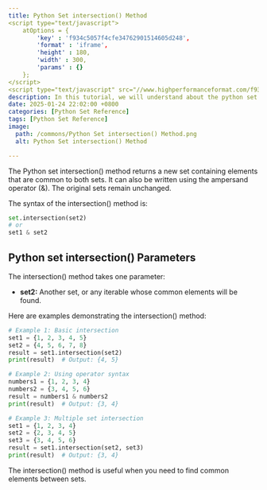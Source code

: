 ```yaml
---
title: Python Set intersection() Method 
<script type="text/javascript">
	atOptions = {
		'key' : 'f934c5057f4cfe34762901514605d248',
		'format' : 'iframe',
		'height' : 180,
		'width' : 300,
		'params' : {}
	};
</script>
<script type="text/javascript" src="//www.highperformanceformat.com/f934c5057f4cfe34762901514605d248/invoke.js"></script>
description: In this tutorial, we will understand about the python set intersection() method and its uses.
date: 2025-01-24 22:02:00 +0800
categories: [Python Set Reference]
tags: [Python Set Reference]
image:
  path: /commons/Python Set intersection() Method.png
  alt: Python Set intersection() Method 

---
```


The Python set intersection() method returns a new set containing elements that are common to both sets. It can also be written using the ampersand operator (&). The original sets remain unchanged.

The syntax of the intersection() method is:

```python
set.intersection(set2)
# or
set1 & set2
```

## Python set intersection() Parameters

The intersection() method takes one parameter:
<script type="text/javascript">
	atOptions = {
		'key' : 'f934c5057f4cfe34762901514605d248',
		'format' : 'iframe',
		'height' : 180,
		'width' : 300,
		'params' : {}
	};
</script>
<script type="text/javascript" src="//www.highperformanceformat.com/f934c5057f4cfe34762901514605d248/invoke.js"></script>

* **set2:** Another set, or any iterable whose common elements will be found.

Here are examples demonstrating the intersection() method:

```python
# Example 1: Basic intersection
set1 = {1, 2, 3, 4, 5}
set2 = {4, 5, 6, 7, 8}
result = set1.intersection(set2)
print(result)  # Output: {4, 5}

# Example 2: Using operator syntax
numbers1 = {1, 2, 3, 4}
numbers2 = {3, 4, 5, 6}
result = numbers1 & numbers2
print(result)  # Output: {3, 4}

# Example 3: Multiple set intersection
set1 = {1, 2, 3, 4}
set2 = {2, 3, 4, 5}
set3 = {3, 4, 5, 6}
result = set1.intersection(set2, set3)
print(result)  # Output: {3, 4}
```

<script type="text/javascript">
	atOptions = {
		'key' : 'f934c5057f4cfe34762901514605d248',
		'format' : 'iframe',
		'height' : 180,
		'width' : 300,
		'params' : {}
	};
</script>
<script type="text/javascript" src="//www.highperformanceformat.com/f934c5057f4cfe34762901514605d248/invoke.js"></script>
The intersection() method is useful when you need to find common elements between sets.